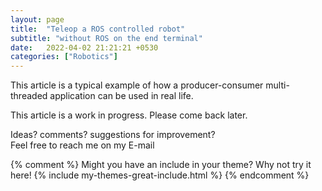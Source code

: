 ```yaml
---
layout: page
title:  "Teleop a ROS controlled robot"
subtitle: "without ROS on the end terminal"
date:   2022-04-02 21:21:21 +0530
categories: ["Robotics"]
---
```


This article is a typical example of how a producer-consumer multi-threaded application can be used in real life.   

This article is a work in progress. Please come back later.  


Ideas? comments? suggestions for improvement?   
Feel free to reach me on my E-mail

{% comment %}
Might you have an include in your theme? Why not try it here!
{% include my-themes-great-include.html %}
{% endcomment %}

